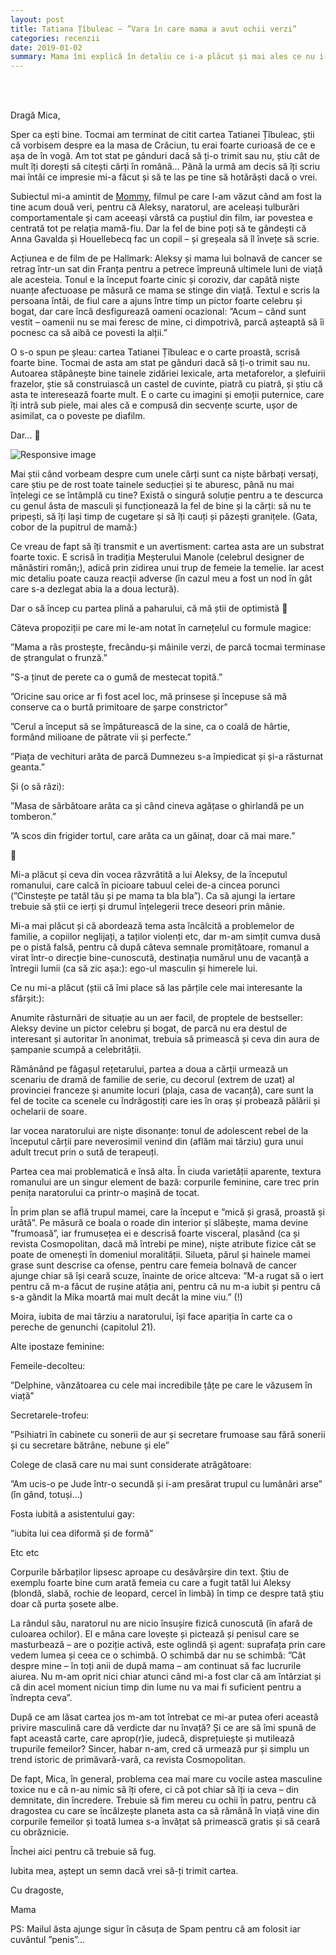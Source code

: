 ```yaml
---
layout: post
title: Tatiana Țîbuleac – ”Vara în care mama a avut ochii verzi”
categories: recenzii
date: 2019-01-02
summary: Mama îmi explică în detaliu ce i-a plăcut și mai ales ce nu i-a plăcut la această carte. Brrrrr!
---
```


<br/>
<br/>

Dragă Mica,

Sper ca ești bine. Tocmai am terminat de citit cartea Tatianei Țîbuleac, știi că vorbisem despre ea la masa de Crăciun, tu erai foarte curioasă de ce e așa de în vogă. Am tot stat pe gânduri dacă să ți-o trimit sau nu, știu cât de mult îți dorești să citești cărți în română… Până la urmă am decis să îți scriu mai întâi ce impresie mi-a făcut și să te las pe tine să hotărăști dacă o vrei.

Subiectul mi-a amintit de [Mommy](https://www.youtube.com/watch?v=Q9LVLCYvqSI), filmul pe care l-am văzut când am fost la tine acum două veri, pentru că Aleksy, naratorul, are aceleași tulburări comportamentale și cam aceeași vârstă ca puștiul din film, iar povestea e centrată tot pe relația mamă-fiu. Dar la fel de bine poți să te gândești că Anna Gavalda și Houellebecq fac un copil – și greșeala să îl învețe să scrie.

Acțiunea e de film de pe Hallmark: Aleksy și mama lui bolnavă de cancer se retrag într-un sat din Franța pentru a petrece împreună ultimele luni de viață ale acesteia. Tonul e la început foarte cinic și coroziv, dar capătă niște nuanțe afectuoase pe măsură ce mama se stinge din viață. Textul e scris la persoana întâi, de fiul care a ajuns între timp un pictor foarte celebru și bogat, dar care încă desfigurează oameni ocazional: ”Acum – când sunt vestit – oamenii nu se mai feresc de mine, ci dimpotrivă, parcă așteaptă să îi pocnesc ca să aibă ce povesti la alții.”

O s-o spun pe șleau: cartea Tatianei Țîbuleac e o carte proastă, scrisă foarte bine. Tocmai de asta am stat pe gânduri dacă să ți-o trimit sau nu. Autoarea stăpânește bine tainele zidăriei lexicale, arta metaforelor, a șlefuirii frazelor, știe să construiască un castel de cuvinte, piatră cu piatră, și știu că asta te interesează foarte mult. E o carte cu imagini și emoții puternice, care îți intră sub piele, mai ales că e compusă din secvențe scurte, ușor de asimilat, ca o poveste pe diafilm.

Dar… 🙂


<img src="{{site.baseurl}}/img/corp.jpg" class="img-fluid shadow-none" alt="Responsive image">

Mai știi când vorbeam despre cum unele cărți sunt ca niște bărbați versați, care știu pe de rost toate tainele seducției și te aburesc, până nu mai înțelegi ce se întâmplă cu tine? Există o singură soluție pentru a te descurca cu genul ăsta de masculi și funcționează la fel de bine și la cărți: să nu te pripești, să  îți lași timp de cugetare și să îți cauți și păzești granițele. (Gata, cobor de la pupitrul de mamă:)

Ce vreau de fapt să îți transmit e un avertisment: cartea asta are un substrat foarte toxic. E scrisă în tradiția Meșterului Manole (celebrul designer de mânăstiri român;), adică prin zidirea unui trup de femeie la temelie. Iar acest mic detaliu poate cauza reacții adverse (în cazul meu a fost un nod în gât care s-a dezlegat abia la a doua lectură).

Dar o să încep cu partea plină a paharului, că mă știi de optimistă 🙂

Câteva propoziții pe care mi le-am notat în carnețelul cu formule magice:

”Mama a râs prostește, frecându-și mâinile verzi, de parcă tocmai terminase de ștrangulat o frunză.”

”S-a ținut de perete ca o gumă de mestecat topită.”

”Oricine sau orice ar fi fost acel loc, mă prinsese și începuse să mă conserve ca o burtă primitoare de șarpe constrictor”

”Cerul a început să se împăturească de la sine, ca o coală de hârtie, formând milioane de pătrate vii și perfecte.”

”Piața de vechituri arăta de parcă Dumnezeu s-a împiedicat și și-a răsturnat geanta.”

Și (o să râzi):

”Masa de sărbătoare arăta ca și când cineva agățase o ghirlandă pe un tomberon.”

”A scos din frigider tortul, care arăta ca un găinaț, doar că mai mare.”

🙂

Mi-a plăcut și ceva din vocea răzvrătită a lui Aleksy, de la începutul romanului, care calcă în picioare tabuul celei de-a cincea porunci (”Cinstește pe tatăl tău și pe mama ta bla bla”). Ca să ajungi la iertare trebuie să știi ce ierți și drumul înțelegerii trece deseori prin mânie.  

Mi-a mai plăcut și că abordează tema asta încâlcită a problemelor de familie, a copiilor neglijați, a taților violenți etc, dar m-am simțit cumva dusă pe o pistă falsă, pentru că după câteva semnale promițătoare, romanul a virat într-o direcție bine-cunoscută, destinația numărul unu de vacanță a întregii lumii (ca să zic așa:): ego-ul masculin și himerele lui.

Ce nu mi-a plăcut (știi că îmi place să las părțile cele mai interesante la sfârșit:):

Anumite răsturnări de situație au un aer facil, de proptele de bestseller: Aleksy devine un pictor celebru și bogat, de parcă nu era destul de interesant și autoritar în anonimat, trebuia să primească și ceva din aura de șampanie scumpă a celebrității.

Rămânând pe făgașul rețetarului, partea a doua a cărții urmează un scenariu de dramă de familie de serie, cu decorul (extrem de uzat) al provinciei franceze și anumite locuri (plaja, casa de vacanță), care sunt la fel de tocite ca scenele cu îndrăgostiți care ies în oraș și probează pălării și ochelarii de soare.

Iar vocea naratorului are niște disonanțe: tonul de adolescent rebel de la începutul cărții pare neverosimil venind din (aflăm mai târziu) gura unui adult trecut prin o sută de terapeuți.

Partea cea mai problematică e însă alta. În ciuda varietății aparente, textura romanului are un singur element de bază: corpurile feminine, care trec prin penița naratorului ca printr-o mașină de tocat.

În prim plan se află trupul mamei, care la început e ”mică și grasă, proastă și urâtă”. Pe măsură ce boala o roade din interior și slăbește, mama devine ”frumoasă”, iar frumusețea ei e descrisă foarte visceral, plasând (ca și revista Cosmopolitan, dacă mă întrebi pe mine), niște atribute fizice cât se poate de omenești în domeniul moralității. Silueta, părul și hainele mamei grase sunt descrise ca ofense, pentru care femeia bolnavă de cancer ajunge chiar să își ceară scuze, înainte de orice altceva: ”M-a rugat să o iert pentru că m-a făcut de rușine atâția ani, pentru că nu m-a iubit și pentru că s-a gândit la Mika moartă mai mult decât la mine viu.” (!)

Moira, iubita de mai târziu a naratorului, își face apariția în carte ca o pereche de genunchi (capitolul 21).

Alte ipostaze feminine:

Femeile-decolteu:

”Delphine, vânzătoarea cu cele mai incredibile țâțe pe care le văzusem în viață”

Secretarele-trofeu:

”Psihiatri în cabinete cu sonerii de aur și secretare frumoase sau fără sonerii și cu secretare bătrâne, nebune și ele”

Colege de clasă care nu mai sunt considerate atrăgătoare:

”Am ucis-o pe Jude într-o secundă și i-am presărat trupul cu lumânări arse” (în gând, totuși…)

Fosta iubită a asistentului gay:

”iubita lui cea diformă și de formă”

Etc etc

Corpurile bărbaților lipsesc aproape cu desăvârșire din text. Știu de exemplu foarte bine cum arată femeia cu care a fugit tatăl lui Aleksy (blondă, slabă, rochie de leopard, cercel în limbă) în timp ce despre tată știu doar că purta șosete albe.

La rândul său, naratorul nu are nicio însușire fizică cunoscută (în afară de culoarea ochilor). El e mâna care lovește și pictează și penisul care se masturbează – are o poziție activă, este oglindă și agent: suprafața prin care vedem lumea și ceea ce o schimbă. O schimbă dar nu se schimbă: ”Cât despre mine – în toți anii de după mama – am continuat să fac lucrurile aiurea. Nu m-am oprit nici chiar atunci când mi-a fost clar că am întârziat și că din acel moment niciun timp din lume nu va mai fi suficient pentru a îndrepta ceva”.

După ce am lăsat cartea jos m-am tot întrebat ce mi-ar putea oferi această privire masculină care dă verdicte dar nu învață? Și ce are să îmi spună de fapt această carte, care aprop(r)ie, judecă, disprețuiește și mutilează trupurile femeilor? Sincer, habar n-am, cred că urmează pur și simplu un trend istoric de primăvară-vară, ca revista Cosmopolitan.

De fapt, Mica, în general, problema cea mai mare cu vocile astea masculine toxice nu e că n-au nimic să îți ofere, ci că pot chiar să îți ia ceva – din demnitate, din încredere. Trebuie să fim mereu cu ochii în patru, pentru că dragostea cu care se încălzește planeta asta ca să rămână în viață vine din corpurile femeilor și toată lumea s-a învățat să primească gratis și să ceară cu obrăznicie.

Închei aici pentru că trebuie să fug.

Iubita mea, aștept un semn dacă vrei să-ți trimit cartea.

Cu dragoste,

Mama

PS: Mailul ăsta ajunge sigur în căsuța de Spam pentru că am folosit iar cuvântul ”penis”…

<br/>
<br/>










